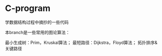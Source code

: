 # C-program
学数据结构过程中摘抄的一些代码

本branch是一些常用的图论算法：

最小生成树：Prim，Kruskal算法；
最短路径：Dijkstra，Floyd算法；
拓扑排序&关键路径
